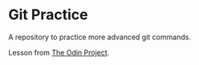 # Git Practice

A repository to practice more advanced git commands.

Lesson from [The Odin Project](https://www.theodinproject.com/lessons/javascript-a-deeper-look-at-git).
